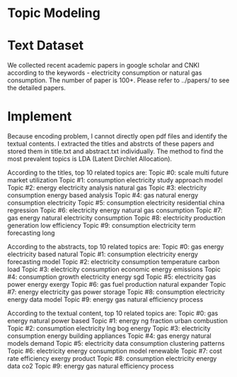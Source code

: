 # Topic Modeling

# Text Dataset

We collected recent academic papers in google scholar and CNKI according to the keywords - electricity consumption or natural gas consumption. The number of paper is 100+. Please refer to ../papers/ to see the detailed papers.

# Implement

Because encoding problem, I cannot directly open pdf files and identify the textual contents. I extracted the titles and abstrcts of these papers and stored them in title.txt and abstract.txt individually. The method to find the most prevalent topics is LDA (Latent Dirchlet Allocation). 

According to the titles, top 10 related topics are:
Topic #0: scale multi future market utilization
Topic #1: consumption electricity study approach model
Topic #2: energy electricity analysis natural gas
Topic #3: electricity consumption energy based analysis
Topic #4: gas natural energy consumption electricity
Topic #5: consumption electricity residential china regression
Topic #6: electricity energy natural gas consumption
Topic #7: gas energy natural electricity consumption
Topic #8: electricity production generation low efficiency
Topic #9: consumption electricity term forecasting long

According to the abstracts, top 10 related topics are:
Topic #0: gas energy electricity based natural
Topic #1: consumption electricity energy forecasting model
Topic #2: electricity consumption temperature carbon load
Topic #3: electricity consumption economic energy emissions
Topic #4: consumption growth electricity energy sgd
Topic #5: electricity gas power energy exergy
Topic #6: gas fuel production natural expander
Topic #7: energy electricity gas power storage
Topic #8: consumption electricity energy data model
Topic #9: energy gas natural efficiency process 

According to the textual content, top 10 related topics are:
Topic #0: gas energy natural power based
Topic #1: energy ng fraction urban combustion
Topic #2: consumption electricity lng bog energy
Topic #3: electricity consumption energy building appliances
Topic #4: gas energy natural models demand
Topic #5: electricity data consumption clustering patterns
Topic #6: electricity energy consumption model renewable
Topic #7: cost rate efficiency exergy product
Topic #8: consumption electricity energy data co2
Topic #9: energy gas natural efficiency process
